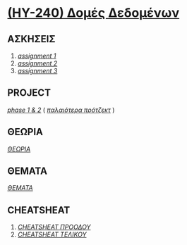 # [(ΗΥ-240) Δομές Δεδομένων](http://www.csd.uoc.gr/~hy240b/current/)

## ΑΣΚΗΣΕΙΣ

1. _[assignment 1](https://github.com/keybraker/CSD-Absolute-User-Manual/tree/master/ΜΑΘΗΜΑΤΑ/ΗΥ-240/assignment%201)_ 
2. _[assignment 2](https://github.com/keybraker/CSD-Absolute-User-Manual/tree/master/ΜΑΘΗΜΑΤΑ/ΗΥ-240/assignment%202)_
3. _[assignment 3](https://github.com/keybraker/CSD-Absolute-User-Manual/tree/master/ΜΑΘΗΜΑΤΑ/ΗΥ-240/assignment%203)_

## PROJECT

_[phase 1 & 2](https://github.com/keybraker/Data-Structures-in-C)_
( _[παλαιότερα πρότζεκτ](https://github.com/keybraker/CSD-Absolute-User-Manual/tree/master/ΜΑΘΗΜΑΤΑ/ΗΥ-240/παλαιότερα%20πρότζεκτ)_ )


## ΘΕΩΡΙΑ
_[ΘΕΩΡΙΑ](https://github.com/keybraker/CSD-Absolute-User-Manual/tree/master/ΜΑΘΗΜΑΤΑ/ΗΥ-240/ΘΕΩΡΙΑ)_

## ΘΕΜΑΤΑ
_[ΘΕΜΑΤΑ](https://github.com/keybraker/CSD-Absolute-User-Manual/tree/master/ΜΑΘΗΜΑΤΑ/ΗΥ-240/ΘΕΜΑΤΑ)_


## CHEATSHEAT

1. _[CHEATSHEAT ΠΡΟΟΔΟΥ](https://github.com/keybraker/CSD-Absolute-User-Manual/tree/master/ΜΑΘΗΜΑΤΑ/ΗΥ-240/cheatsheet%20proodou)_
2. _[CHEATSHEAT ΤΕΛΙΚΟΥ](https://github.com/keybraker/CSD-Absolute-User-Manual/tree/master/ΜΑΘΗΜΑΤΑ/ΗΥ-240/cheatsheet%20telikou)_

